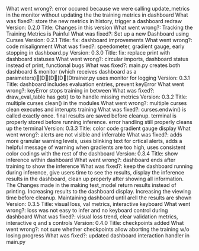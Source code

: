 What went wrong?: error occured because we were calling update_metrics in the monitor without updating the the training metrics in dashboard
What was fixed?: store the new metrics in history, trigger a dashboard redraw
Version: 0.2.0
Title: Changes in this version
What went wrong?: Tracking the Training Metrics is Painful
What was fixed?: Set up a new Dashboard using Curses
Version: 0.2.1
Title: fix: dashboard improvements
What went wrong?: code misalignment
What was fixed?: speedometer, gradient gauge, early stopping in dashboard.py
Version: 0.3.0
Title: fix: replace print with dashboard statuses
What went wrong?: circular imports, dashboard status instead of print, functional bugs
What was fixed?: main.py creates both dashboard & monitor (which receives dashboard as a parameters)[D[D[D[Dtrainer.py uses monitor for logging
Version: 0.3.1
Title: dashboard includes evaluation entries, prevent keyError
What went wrong?: keyError stops training in between
What was fixed?: draw_eval_table has get() to to handle missing metrics
Version: 0.3.2
Title: multiple curses clean() in the modules
What went wrong?: multiple curses clean executes and interupts training
What was fixed?: curses.endwin() is called exactly once. final results are saved before cleanup. terminal is properly stored before running inference. error handling still properly cleans up the terminal
Version: 0.3.3
Title: color code gradient gauge display
What went wrong?: alerts are not visible and inferrable
What was fixed?: adds more granular warning levels, uses blinking text for crtical alerts, adds a helpful message of warning when gradients are too high, uses consistent color codings with the rest of the dashboard
Version: 0.3.4
Title: show inference within dashboard
What went wrong?: dashboard ends after training to show the inference
What was fixed?: keep the dashboard running during inference, give users time to see the results, display the inference results in the dashboard, clean up properly after showing all information. The Changes made in the making test_model return results instead of printing. Increasing results to the dashboard display. Increasing the viewing time before cleanup. Maintaining dashboard until arell the results are shown
Version: 0.3.5
Title: visual loss, val metrics, interactive keyboard
What went wrong?: loss was not easy to infer and no keyboard control during dashboard
What was fixed?: visual loss trend, clear validation metrics, interactive q and s controls
Version: 0.4.0
Title: checkpoints added
What went wrong?: not sure whether checkpoints allow aborting the training w/o losing progress
What was fixed?: updated dashboard interaction handler in main.py
